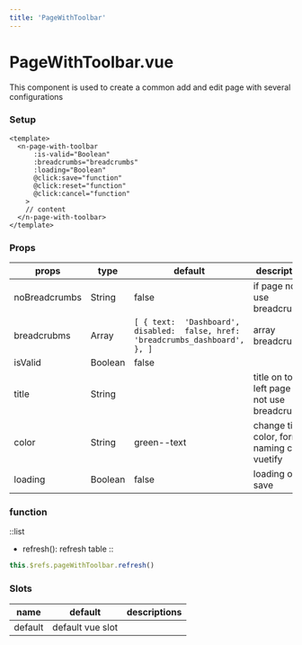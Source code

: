 ```yaml
---
title: 'PageWithToolbar'
---
```

# PageWithToolbar.vue
This component is used to create a common add and edit page with several configurations

### **Setup**

``` vue
<template>
  <n-page-with-toolbar
      :is-valid="Boolean"
      :breadcrumbs="breadcrumbs"
      :loading="Boolean"
      @click:save="function"
      @click:reset="function"
      @click:cancel="function"
    >
    // content
  </n-page-with-toolbar>
</template>
```

### **Props**
| props | type | default | descriptions |
| --- | --- | --- | --- |
| noBreadcrumbs | String | false | if page not use breadcrubms |
| breadcrubms | Array | `[ { text:  'Dashboard', disabled:  false, href:  'breadcrumbs_dashboard', }, ]` | array breadcrubms |
| isValid | Boolean | false |     |
| title | String |     | title on top left page (if not use breadcrubms) |
| color | String | green--text | change title color, format naming class vuetify |
| loading | Boolean | false | loading on save |

### **function**
::list
 - refresh(): refresh table
::

``` javascript
this.$refs.pageWithToolbar.refresh()
```

### **Slots**

| name | default | descriptions |
| --- | --- | --- |
| default | default vue slot |     |
